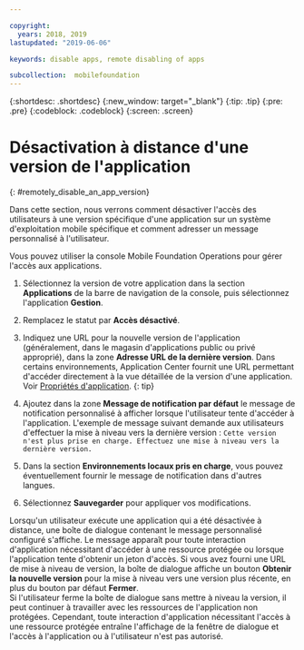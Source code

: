 ```yaml
---

copyright:
  years: 2018, 2019
lastupdated: "2019-06-06"

keywords: disable apps, remote disabling of apps

subcollection:  mobilefoundation
---
```


{:shortdesc: .shortdesc}
{:new_window: target="_blank"}
{:tip: .tip}
{:pre: .pre}
{:codeblock: .codeblock}
{:screen: .screen}

# Désactivation à distance d'une version de l'application
{: #remotely_disable_an_app_version}

Dans cette section, nous verrons comment désactiver l'accès des utilisateurs à une version spécifique d'une application sur un système d'exploitation mobile spécifique et comment adresser un message personnalisé à l'utilisateur.

Vous pouvez utiliser la console Mobile Foundation Operations pour gérer l'accès aux applications.

1. Sélectionnez la version de votre application dans la section **Applications** de la barre de navigation de la console, puis sélectionnez l'application **Gestion**.
2. Remplacez le statut par **Accès désactivé**.
3. Indiquez une URL pour la nouvelle version de l'application (généralement, dans le magasin d'applications public ou privé approprié), dans la zone **Adresse URL de la dernière version**.
   Dans certains environnements, Application Center fournit une URL permettant d'accéder directement à la vue détaillée de la version d'une application. Voir [Propriétés d'application](https://mobilefirstplatform.ibmcloud.com/tutorials/en/foundation/8.0/appcenter/appcenter-console/#application-properties).
   {: tip}

4. Ajoutez dans la zone **Message de notification par défaut** le message de notification personnalisé à afficher lorsque l'utilisateur tente d'accéder à l'application. L'exemple de message suivant demande aux utilisateurs d'effectuer la mise à niveau vers la dernière version :
   `Cette version n'est plus prise en charge. Effectuez une mise à niveau vers la dernière version.`
5. Dans la section **Environnements locaux pris en charge**, vous pouvez éventuellement fournir le message de notification dans d'autres langues.
6. Sélectionnez **Sauvegarder** pour appliquer vos modifications.

Lorsqu'un utilisateur exécute une application qui a été désactivée à distance, une boîte de dialogue contenant le message personnalisé configuré s'affiche. Le message apparaît pour toute interaction d'application nécessitant d'accéder à une ressource protégée ou lorsque l'application tente d'obtenir un jeton d'accès. Si vous avez fourni une URL de mise à niveau de version, la boîte de dialogue affiche un bouton **Obtenir la nouvelle version** pour la mise à niveau vers une version plus récente, en plus du bouton par défaut **Fermer**. <br/>
Si l'utilisateur ferme la boîte de dialogue sans mettre à niveau la version, il peut continuer à travailler avec les ressources de l'application non protégées. Cependant, toute interaction d'application nécessitant l'accès à une ressource protégée entraîne l'affichage de la fenêtre de dialogue et l'accès à l'application ou à l'utilisateur n'est pas autorisé.
